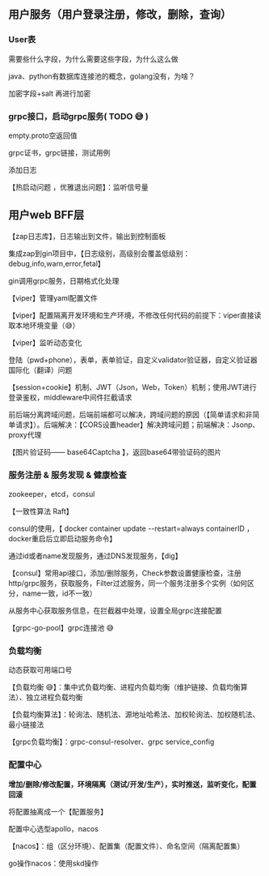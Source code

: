 ## 用户服务（用户登录注册，修改，删除，查询）

### User表

需要些什么字段，为什么需要这些字段，为什么这么做

java、python有数据库连接池的概念，golang没有，为啥？

加密字段+salt 再进行加密

### grpc接口，启动grpc服务( TODO 😅 )

empty.proto空返回值

grpc证书，grpc链接，测试用例

添加日志

【热启动问题 ，优雅退出问题】：监听信号量



## 用户web BFF层

【zap日志库】，日志输出到文件，输出到控制面板

集成zap到gin项目中，【日志级别，高级别会覆盖低级别：debug,info,warn,error,fetal】

gin调用grpc服务，日期格式化处理

【viper】管理yaml配置文件

【viper】配置隔离开发环境和生产环境，不修改任何代码的前提下：viper直接读取本地环境变量（😅）

【viper】监听动态变化

登陆（pwd+phone），表单，表单验证，自定义validator验证器，自定义验证器国际化（翻译）问题

【session+cookie】机制、JWT（Json，Web，Token）机制；使用JWT进行登录鉴权，middleware中间件拦截请求

前后端分离跨域问题，后端前端都可以解决，跨域问题的原因（【简单请求和非简单请求】）。后端解决：【CORS设置header】解决跨域问题；前端解决：Jsonp、proxy代理

【图片验证码—— base64Captcha 】，返回base64带验证码的图片

### 服务注册 & 服务发现 & 健康检查

zookeeper，etcd，consul

【一致性算法 Raft】
 
consul的使用，【 docker container update --restart=always containerID ，docker重启后立即启动服务命令】

通过id或者name发现服务，通过DNS发现服务，【dig】

【consul】常用api接口，添加/删除服务，Check参数设置健康检查，注册http/grpc服务，获取服务，Filter过滤服务，同一个服务注册多个实例（如何区分，name一致，id不一致）

从服务中心获取服务信息，在拦截器中处理，设置全局grpc连接配置

【grpc-go-pool】grpc连接池 😅

### 负载均衡

动态获取可用端口号

【负载均衡 😅】：集中式负载均衡、进程内负载均衡（维护链接、负载均衡算法）、独立进程负载均衡

【负载均衡算法】：轮询法、随机法、源地址哈希法、加权轮询法、加权随机法、最小链接法

【grpc负载均衡】：grpc-consul-resolver、grpc service_config

### 配置中心

**增加/删除/修改配置，环境隔离（测试/开发/生产），实时推送，监听变化，配置回滚**

将配置抽离成一个【配置服务】

配置中心选型apollo，nacos

【nacos】：组（区分环境）、配置集（配置文件）、命名空间（隔离配置集）

go操作nacos：使用skd操作
